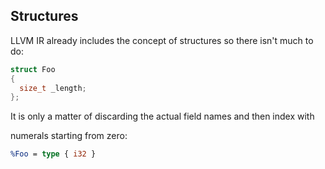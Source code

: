 ## Structures



LLVM IR already includes the concept of structures so there isn't much to do:

```cpp
struct Foo
{
  size_t _length;
};
```
It is only a matter of discarding the actual field names and then index with

numerals starting from zero:

```ll
%Foo = type { i32 }
```
